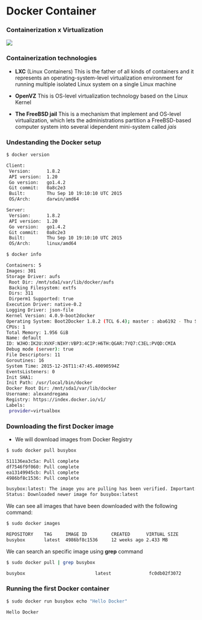 # Docker Container

### Containerization x Virtualization 

![](http://www.eweek.com/imagesvr_ce/8781/DockerFacts_3.jpg)

### Containerization technologies

- **LXC** (Linux Containers)
  This is the father of all kinds of containers and it represents an operating-system-level virtualization environment for running multiple isolated Linux system on a single Linux machine

- **OpenVZ**
  This is OS-level virtualization technology based on the Linux Kernel

- **The FreeBSD jail**
  This is a mechanism that implement and OS-level virtualization, which lets the administrations partition a FreeBSD-based computer system into several idependent mini-system called *jais*

### Undestanding the Docker setup

```bash
$ docker version
```

```bash
Client:
 Version:      1.8.2
 API version:  1.20
 Go version:   go1.4.2
 Git commit:   0a8c2e3
 Built:        Thu Sep 10 19:10:10 UTC 2015
 OS/Arch:      darwin/amd64

Server:
 Version:      1.8.2
 API version:  1.20
 Go version:   go1.4.2
 Git commit:   0a8c2e3
 Built:        Thu Sep 10 19:10:10 UTC 2015
 OS/Arch:      linux/amd64
```

```bash
$ docker info
```

```bash
Containers: 5
Images: 301
Storage Driver: aufs
 Root Dir: /mnt/sda1/var/lib/docker/aufs
 Backing Filesystem: extfs
 Dirs: 311
 Dirperm1 Supported: true
Execution Driver: native-0.2
Logging Driver: json-file
Kernel Version: 4.0.9-boot2docker
Operating System: Boot2Docker 1.8.2 (TCL 6.4); master : aba6192 - Thu Sep 10 20:58:17 UTC 2015
CPUs: 1
Total Memory: 1.956 GiB
Name: default
ID: WJHO:IK2U:XVXF:NIHY:VBP3:4CIP:H6TH:QGAR:7YQ7:C3EL:PVQD:CMIA
Debug mode (server): true
File Descriptors: 11
Goroutines: 16
System Time: 2015-12-26T11:47:45.40090594Z
EventsListeners: 0
Init SHA1:
Init Path: /usr/local/bin/docker
Docker Root Dir: /mnt/sda1/var/lib/docker
Username: alexandregama
Registry: https://index.docker.io/v1/
Labels:
 provider=virtualbox
```

### Downloading the first Docker image

- We will download images from Docker Registry

```bash
$ sudo docker pull busybox

511136ea3c5a: Pull complete
df7546f9f060: Pull complete
ea13149945cb: Pull complete
4986bf8c1536: Pull complete

busybox:latest: The image you are pulling has been verified. Important: image verification is a tech preview feature and should not be relied on to provide security.
Status: Downloaded newer image for busybox:latest
```

We can see all images that have been downloaded with the following command:

```bash
$ sudo docker images

REPOSITORY    TAG     IMAGE ID         CREATED      VIRTUAL SIZE
busybox       latest  4986bf8c1536     12 weeks ago 2.433 MB
```

We can search an specific image using **grep** command

```bash
$ sudo docker pull | grep busybox

busybox                          latest              fc0db02f3072        2 weeks ago         1.113 MB
```

### Running the first Docker container

```bash
$ sudo docker run busybox echo "Hello Docker"

Hello Docker
```




